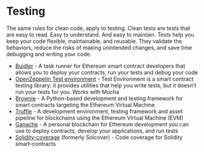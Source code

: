 # Testing

The same rules for clean code, apply to testing. Clean tests are tests that are easy to read. Easy to understand. And easy to maintain. Tests help you keep your code flexible, maintainable, and reusable. They validate the behaviors, reduce the risks of making unintended changes, and save time debugging and writing your code. 

- [Buidler](https://buidler.dev/) -  A task runner for Ethereum smart contract developers that allows you to deploy your contracts, run your tests and debug your code
- [OpenZeppelin Test environment](https://docs.openzeppelin.com/test-environment/) - Test Environment is a smart contract testing library: it provides utilities that help you write tests, but it doesn’t run your tests for you. Works with Mocha 
- [Brownie](https://github.com/eth-brownie/brownie) - A Python-based development and testing framework for smart contracts targeting the Ethereum Virtual Machine
- [Truffle](https://www.trufflesuite.com/truffle) - A development environment, testing framework and asset pipeline for blockchains using the Ethereum Virtual Machine (EVM)
- [Ganache](https://www.trufflesuite.com/ganache) - A personal blockchain for Ethereum development you can use to deploy contracts, develop your applications, and run tests
- [Solidity-coverage](https://github.com/sc-forks/solidity-coverage) (formerly Solcover) - Code coverage for Solidity smart-contracts